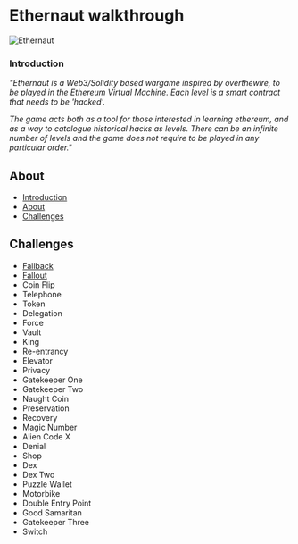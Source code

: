 # Ethernaut walkthrough
![Ethernaut](https://github.com/0xVinum/Ethernaut-walkthrough/assets/138346100/27dd7a7c-76a5-4052-b670-370035445a59)

### Introduction
_"Ethernaut is a Web3/Solidity based wargame inspired by overthewire, to be played in the Ethereum Virtual Machine. Each level is a smart contract that needs to be 'hacked'._

_The game acts both as a tool for those interested in learning ethereum, and as a way to catalogue historical hacks as levels. There can be an infinite number of levels and the game does not require to be played in any particular order."_
## About
- [Introduction](#introduction)
- [About](#about)
- [Challenges](#challenges)


## Challenges

  - [Fallback](https://github.com/0xVinum/Ethernaut-walkthrough/tree/main/Levels/01-Fallback)
  - [Fallout](https://github.com/0xVinum/Ethernaut-walkthrough/tree/main/Levels/02-Fallout)
  - Coin Flip
  - Telephone
  - Token
  - Delegation
  - Force
  - Vault
  - King
  - Re-entrancy
  - Elevator
  - Privacy
  - Gatekeeper One
  - Gatekeeper Two
  - Naught Coin
  - Preservation
  - Recovery
  - Magic Number
  - Alien Code X
  - Denial
  - Shop
  - Dex
  - Dex Two
  - Puzzle Wallet
  - Motorbike
  - Double Entry Point
  - Good Samaritan
  - Gatekeeper Three
  - Switch
